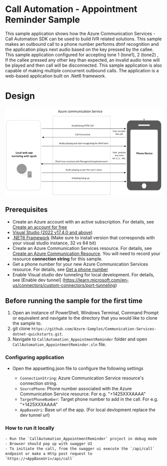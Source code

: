 ﻿---
page_type: sample
languages:
- csharp
products:
- azure
- azure-communication-services
---


# Call Automation - Appointment Reminder Sample

This sample application shows how the Azure Communication Services  - Call Automation SDK can be used to build IVR related solutions. This sample makes an outbound call to a phone number performs dtmf recognition and the application plays next audio based on the key pressed by the callee. This sample application configured for accepting tone 1 (tone1), 2 (tone2) , If the callee pressed any other key than expected, an invalid audio tone will be played and then call will be disconnected.
This sample application is also capable of making multiple concurrent outbound calls. The application is a web-based application built on .Net6 framework.

# Design

![design](./data/AppointmentReminderDesign.png)

## Prerequisites

- Create an Azure account with an active subscription. For details, see [Create an account for free](https://azure.microsoft.com/free/)
- [Visual Studio (2022 v17.4.0 and above)](https://visualstudio.microsoft.com/vs/)
- [.NET6 Framework](https://dotnet.microsoft.com/en-us/download/dotnet/6.0) (Make sure to install version that corresponds with your visual studio instance, 32 vs 64 bit)
- Create an Azure Communication Services resource. For details, see [Create an Azure Communication Resource](https://docs.microsoft.com/azure/communication-services/quickstarts/create-communication-resource). You will need to record your resource **connection string** for this sample.
- Get a phone number for your new Azure Communication Services resource. For details, see [Get a phone number](https://learn.microsoft.com/en-us/azure/communication-services/quickstarts/telephony/get-phone-number?tabs=windows&pivots=programming-language-csharp)
- Enable Visual studio dev tunneling for local development. For details, see [Enable dev tunnel] (https://learn.microsoft.com/en-us/connectors/custom-connectors/port-tunneling)
## Before running the sample for the first time

1. Open an instance of PowerShell, Windows Terminal, Command Prompt or equivalent and navigate to the directory that you would like to clone the sample to.
2. git clone `https://github.com/Azure-Samples/Communication-Services-dotnet-quickstarts.git`.
3. Navigate to `CallAutomation_AppointmentReminder` folder and open `CallAutomation_AppointmentReminder.sln` file.

### Configuring application

- Open the appsetting.json file to configure the following settings

	- `ConnectionString`: Azure Communication Service resource's connection string.
	- `SourcePhone`: Phone number associated with the Azure Communication Service resource. For e.g. "+1425XXXAAAA"
	- `TargetPhoneNumber`: Target phone number to add in the call. For e.g. "+1425XXXAAAA"
    - `AppBaseUri`: Base url of the app. (For local devlopment replace the dev tunnel url)

### How to run it locally
	- Run the `CallAutomation_AppointmentReminder` project in debug mode
	- Browser should pop up with swagger UI
	- To initiate the call, from the swagger ui execute the `/api/call` endpoint or make a Http post request to `https://<AppBaseUri>/api/call`
